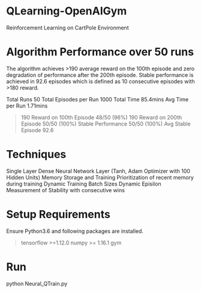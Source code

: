 # QLearning-OpenAIGym
Reinforcement Learning on CartPole Environment

# Algorithm Performance over 50 runs
The algorithm achieves >190 average reward on the 100th episode and zero degradation of performance after the 200th episode. Stable performance is achieved in 92.6 episodes which is defined as 10 consecutive episodes with >180 reward.

Total Runs                    50
Total Episodes per Run        1000
Total Time                    85.4mins
Avg Time per Run              1.71mins
>190 Reward on 100th Episode  48/50 (96%)
>190 Reward on 200th Episode  50/50 (100%)
Stable Performance           50/50 (100%)
Avg Stable Episode            92.6

# Techniques
Single Layer Dense Neural Network Layer (Tanh, Adam Optimizer with 100 Hidden Units)
Memory Storage and Training
Prioritization of recent memory during training
Dynamic Training Batch Sizes
Dynamic Episilon
Measurement of Stability with consecutive wins

# Setup Requirements
Ensure Python3.6 and following packages are installed.
>tensorflow >=1.12.0
>numpy >= 1.16.1
>gym

# Run
python Neural_QTrain.py
